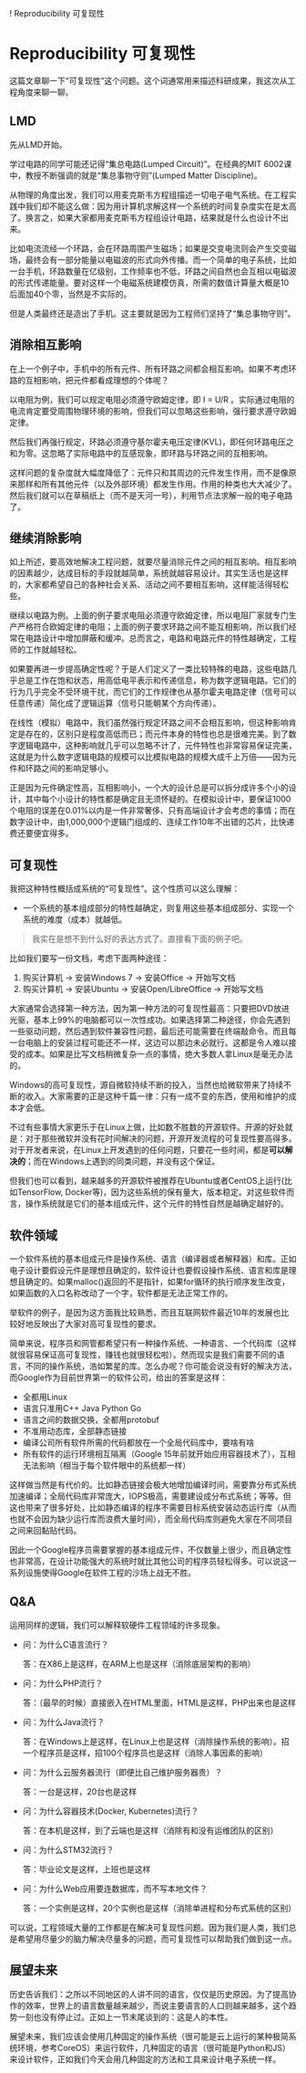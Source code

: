 ! Reproducibility 可复现性

# Reproducibility 可复现性

这篇文章聊一下“可复现性”这个问题。这个词通常用来描述科研成果，我这次从工程角度来聊一聊。

## LMD

先从LMD开始。

学过电路的同学可能还记得“集总电路(Lumped Circuit)”。在经典的MIT 6002课中，教授不断强调的就是“集总事物守则”(Lumped Matter Discipline)。

从物理的角度出发，我们可以用麦克斯韦方程组描述一切电子电气系统。在工程实践中我们却不能这么做：因为用计算机求解这样一个系统的时间复杂度实在是太高了。换言之，如果大家都用麦克斯韦方程组设计电路，结果就是什么也设计不出来。

比如电流流经一个环路，会在环路周围产生磁场；如果是交变电流则会产生交变磁场，最终会有一部分能量以电磁波的形式向外传播。而一个简单的电子系统，比如一台手机，环路数量在亿级别，工作频率也不低，环路之间自然也会互相以电磁波的形式传递能量。要对这样一个电磁系统建模仿真，所需的数值计算量大概是10后面加40个零，当然是不实际的。

但是人类最终还是造出了手机。这主要就是因为工程师们坚持了“集总事物守则”。

## 消除相互影响

在上一个例子中，手机中的所有元件、所有环路之间都会相互影响。如果不考虑环路的互相影响，把元件都看成理想的个体呢？

以电阻为例，我们可以规定电阻必须遵守欧姆定律，即 I = U/R 。实际通过电阻的电流肯定要受周围物理环境的影响，但我们可以忽略这些影响，强行要求遵守欧姆定律。

然后我们再强行规定，环路必须遵守基尔霍夫电压定律(KVL)，即任何环路电压之和为零。这忽略了实际电路中的互感现象，即环路与环路之间的互相影响。

这样问题的复杂度就大幅度降低了：元件只和其周边的元件发生作用，而不是像原来那样和所有其他元件（以及外部环境）都发生作用。作用的种类也大大减少了。然后我们就可以在草稿纸上（而不是天河一号），利用节点法求解一般的电子电路了。

## 继续消除影响

如上所述，要高效地解决工程问题，就要尽量消除元件之间的相互影响。相互影响的因素越少，达成目标的手段就越简单，系统就越容易设计。其实生活也是这样的，大家都希望自己的各种社会关系、活动之间不要相互影响，这样能活得轻松些。

继续以电路为例。上面的例子要求电阻必须遵守欧姆定律，所以电阻厂家就专门生产严格符合欧姆定律的电阻；上面的例子要求环路之间不能互相影响，所以我们经常在电路设计中增加屏蔽和缓冲。总而言之，电路和电路元件的特性越确定，工程师的工作就越轻松。

如果要再进一步提高确定性呢？于是人们定义了一类比较特殊的电路，这些电路几乎总是工作在饱和状态，用高低电平表示和传递信息，称为数字逻辑电路。它们的行为几乎完全不受环境干扰，而它们的工作规律也从基尔霍夫电路定律（信号可以任意传递）简化成了逻辑运算（信号只能朝某个方向传递）。

在线性（模拟）电路中，我们虽然强行规定环路之间不会相互影响，但这种影响肯定是存在的，区别只是程度高低而已；而元件本身的特性也总是很难完美。到了数字逻辑电路中，这种影响就几乎可以忽略不计了，元件特性也非常容易保证完美，这就是为什么数字逻辑电路的规模可以比模拟电路的规模大成千上万倍——因为元件和环路之间的影响足够小。

正是因为元件确定性高，互相影响小，一个大的设计总是可以拆分成许多个小的设计，其中每个小设计的特性都是确定且无须怀疑的。在模拟设计中，要保证1000个电阻的误差在0.01%以内是一件非常奢侈、只有高端设计才会考虑的事情；而在数字设计中，由1,000,000个逻辑门组成的、连续工作10年不出错的芯片，比快递费还要便宜得多。

## 可复现性

我把这种特性概括成系统的“可复现性”。这个性质可以这么理解：

- 一个系统的基本组成部分的特性越确定，则复用这些基本组成部分、实现一个系统的难度（成本）就越低。

>我实在是想不到什么好的表达方式了。直接看下面的例子吧。

比如我们要写一份文档，考虑下面两种途径：

1. 购买计算机 -> 安装Windows 7 -> 安装Office -> 开始写文档
2. 购买计算机 -> 安装Ubuntu -> 安装Open/LibreOffice -> 开始写文档

大家通常会选择第一种方法，因为第一种方法的可复现性最高：只要把DVD放进光驱，基本上99%的电脑都可以一次性成功。如果选择第二种途径，你会先遇到一些驱动问题，然后遇到软件兼容性问题，最后还可能需要在终端敲命令。而且每一台电脑上的安装过程可能还不一样，这边可以那边未必就行。这都是令人难以接受的成本。如果是比写文档稍微复杂一点的事情，绝大多数人拿Linux是毫无办法的。

Windows的高可复现性，源自微软持续不断的投入，当然也给微软带来了持续不断的收入。大家需要的正是这种千篇一律：只有一成不变的东西，使用和维护的成本才会低。

不过有些事情大家更乐于在Linux上做，比如数不胜数的开源软件。开源的好处就是：对于那些微软并没有花时间解决的问题，开源开发流程的可复现性要高得多。对于开发者来说，在Linux上开发遇到的任何问题，只要花一些时间，都是**可以解决的**；而在Windows上遇到的同类问题，并没有这个保证。

但我们也可以看到，越来越多的开源软件被推荐在Ubuntu或者CentOS上运行(比如TensorFlow, Docker等)，因为这些系统的保有量大，版本稳定。对这些软件而言，操作系统就是它们的基本组成元件，这个元件的特性自然是越确定越好的。

## 软件领域

一个软件系统的基本组成元件是操作系统、语言（编译器或者解释器）和库。正如电子设计要假设元件是理想且确定的，软件设计也要假设操作系统、语言和库是理想且确定的。如果malloc()返回的不是指针，如果for循环的执行顺序发生改变，如果函数的入口名称改动了一个字，软件都是无法正常工作的。

举软件的例子，是因为这方面我比较熟悉，而且互联网软件最近10年的发展也比较好地反映出了大家对高可复现性的要求。

简单来说，程序员和网管都希望只有一种操作系统、一种语言、一个代码库（这样就很容易保证高可复现性，赚钱也就很轻松啦）。然而现实是我们需要不同的语言，不同的操作系统，浩如繁星的库。怎么办呢？你可能会说没有好的解决方法，而Google作为目前世界第一的软件公司，给出的答案是这样：

- 全都用Linux
- 语言只准用C++ Java Python Go
- 语言之间的数据交换，全都用protobuf
- 不准用动态库，全部静态链接
- 编译公司所有软件所需的代码都放在一个全局代码库中，要啥有啥
- 所有软件的运行环境相互隔离（Google 15年前就开始应用容器技术了），互相无法影响（相当于每个软件眼中的系统都一样）

这样做当然是有代价的。比如静态链接会极大地增加编译时间，需要靠分布式系统加速编译；全局代码库非常庞大，IOPS极高，需要建设成分布式系统；等等。但这也带来了很多好处，比如静态编译的程序不需要目标系统安装动态运行库（从而也就不会因为缺少运行库而浪费大量时间），而全局代码库则避免大家在不同项目之间来回黏贴代码。

因此一个Google程序员需要掌握的基本组成元件，不仅数量上很少，而且确定性也非常高，在设计功能强大的系统时就比其他公司的程序员轻松得多。可以说这一系列设施使得Google在软件工程的沙场上战无不胜。

## Q&A

运用同样的逻辑，我们可以解释软硬件工程领域的许多现象。

- 问：为什么C语言流行？

  答：在X86上是这样，在ARM上也是这样（消除底层架构的影响）

- 问：为什么PHP流行？

  答：（最早的时候）直接嵌入在HTML里面，HTML是这样，PHP出来也是这样

- 问：为什么Java流行？

  答：在Windows上是这样，在Linux上也是这样（消除操作系统的影响）。招一个程序员是这样，招100个程序员也是这样（消除人事因素的影响）

- 问：为什么云服务器流行（即便比自己维护服务器贵）？

  答：一台是这样，20台也是这样

- 问：为什么容器技术(Docker, Kubernetes)流行？

  答：在本机是这样，到了云端也是这样（消除有和没有运维团队的区别）

- 问：为什么STM32流行？

  答：毕业论文是这样，上班也是这样

- 问：为什么Web应用要连数据库，而不写本地文件？

  答：一个实例是这样，20个实例也是这样（消除单进程和分布式系统的区别）

可以说，工程领域大量的工作都是在解决可复现性问题。因为我们是人类，我们总是希望用尽量少的脑力解决尽量多的问题，而可复现性可以帮助我们做到这一点。

## 展望未来

历史告诉我们：之所以不同地区的人讲不同的语言，仅仅是历史原因。为了提高协作的效率，世界上的语言数量越来越少，而说主要语言的人口则越来越多，这个趋势一刻也没有停止过。正如上一节末尾谈到的：这是人的本性。

展望未来，我们应该会使用几种固定的操作系统（很可能是云上运行的某种极简系统环境，参考CoreOS）来运行软件，几种固定的语言（很可能是Python和JS）来设计软件，正如我们今天会用几种固定的方法和工具来设计电子系统一样。
